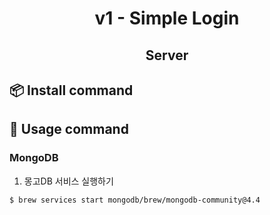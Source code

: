 <h1 align="center">v1 - Simple Login</h1>
<h2 align="center">Server</h2>

## 📦  Install command

## 🚀  Usage command

### MongoDB

1. 몽고DB 서비스 실행하기

```shell
$ brew services start mongodb/brew/mongodb-community@4.4
```

